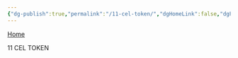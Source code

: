 ```yaml
---
{"dg-publish":true,"permalink":"/11-cel-token/","dgHomeLink":false,"dgPassFrontmatter":false}
---
```


[Home](obsidian://open?vault=Obsidian%20Vault&file=00%20PLAN)

11 CEL TOKEN